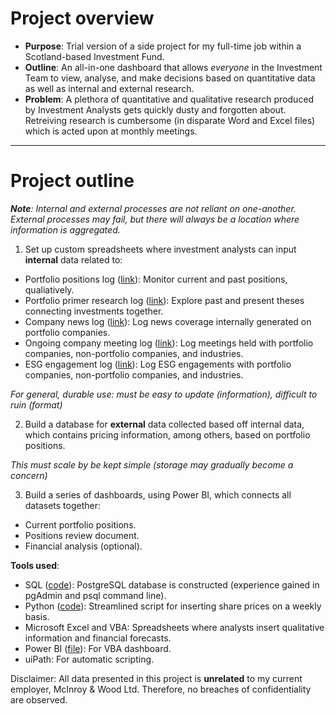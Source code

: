 # Project overview
- **Purpose**: Trial version of a side project for my full-time job within a Scotland-based Investment Fund. 
- **Outline**: An all-in-one dashboard that allows *everyone* in the Investment Team to view, analyse, and make decisions based on quantitative data as well as internal and external research.
- **Problem**: A plethora of quantitative and qualitative research produced by Investment Analysts gets quickly dusty and forgotten about. Retreiving research is cumbersome (in disparate Word and Excel files) which is acted upon at monthly meetings.

---

# Project outline
***Note**: Internal and external processes are not reliant on one-another. External processes may fail, but there will always be a location where information is aggregated.*
1. Set up custom spreadsheets where investment analysts can input **internal** data related to:
  - Portfolio positions log ([link]()): Monitor current and past positions, qualiatively. 
  - Portfolio primer research log ([link]()): Explore past and present theses connecting investments together.
  - Company news log ([link]()): Log news coverage internally generated on portfolio companies.
  - Ongoing company meeting log ([link]()): Log meetings held with portfolio companies, non-portfolio companies, and industries.
  - ESG engagement log ([link]()): Log ESG engagements with portfolio companies, non-portfolio companies, and industries.

  *For general, durable use: must be easy to update (information), difficult to ruin (format)*

2. Build a database for **external** data collected based off internal data, which contains pricing information, among others, based on portfolio positions.

  *This must scale by be kept simple (storage may gradually become a concern)*

3. Build a series of dashboards, using Power BI, which connects all datasets together:
  - Current portfolio positions.
  - Positions review document.
  - Financial analysis (optional).

**Tools used**: 
- SQL ([code](https://github.com/mshedededen/Portfolio/blob/main/Mini-projects/Equity%20research%20dashboard/invested_companies%20code.sql)): PostgreSQL database is constructed (experience gained in pgAdmin and psql command line).
- Python ([code](https://github.com/mshedededen/Portfolio/blob/main/Mini-projects/Equity%20research%20dashboard/prices_companies_fetch.py)): Streamlined script for inserting share prices on a weekly basis.
- Microsoft Excel and VBA: Spreadsheets where analysts insert qualitative information and financial forecasts.
- Power BI ([file](https://github.com/mshedededen/Portfolio/blob/main/Mini-projects/Equity%20research%20dashboard/Equity%20research%20dashboard.pbix)): For VBA dashboard.
- uiPath: For automatic scripting.

Disclaimer: All data presented in this project is **unrelated** to my current employer, McInroy & Wood Ltd. Therefore, no breaches of confidentiality are observed.
